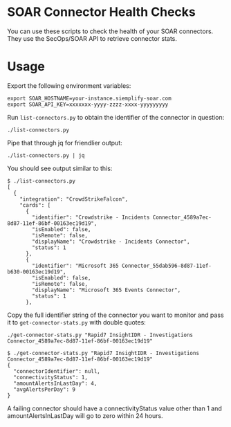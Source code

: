 # SOAR Connector Health Checks

You can use these scripts to check the health of your SOAR connectors. They use the SecOps/SOAR API to retrieve connector stats.

# Usage

Export the following environment variables:

```
export SOAR_HOSTNAME=your-instance.siemplify-soar.com
export SOAR_API_KEY=xxxxxxx-yyyy-zzzz-xxxx-yyyyyyyyy
```

Run `list-connectors.py` to obtain the identifier of the connector in question:

```
./list-connectors.py
```

Pipe that through jq for friendlier output:

```
./list-connectors.py | jq
```

You should see output similar to this:

```
$ ./list-connectors.py 
[
  {
    "integration": "CrowdStrikeFalcon",
    "cards": [
      {
        "identifier": "Crowdstrike - Incidents Connector_4589a7ec-8d87-11ef-86bf-00163ec19d19",
        "isEnabled": false,
        "isRemote": false,
        "displayName": "Crowdstrike - Incidents Connector",
        "status": 1
      },
      {
        "identifier": "Microsoft 365 Connector_55dab596-8d87-11ef-b630-00163ec19d19",
        "isEnabled": false,
        "isRemote": false,
        "displayName": "Microsoft 365 Events Connector",
        "status": 1
      },
```

Copy the full identifier string of the connector you want to monitor and pass it to `get-connector-stats.py` with double quotes:

```
./get-connector-stats.py "Rapid7 InsightIDR - Investigations Connector_4589a7ec-8d87-11ef-86bf-00163ec19d19"
```

```
$ ./get-connector-stats.py "Rapid7 InsightIDR - Investigations Connector_4589a7ec-8d87-11ef-86bf-00163ec19d19"
{
  "connectorIdentifier": null,
  "connectivityStatus": 1,
  "amountAlertsInLastDay": 4,
  "avgAlertsPerDay": 9
}
```

A failing connector should have a connectivityStatus value other than 1 and amountAlertsInLastDay will go to zero within 24 hours.


